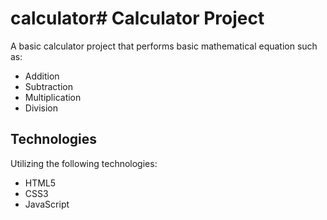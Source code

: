 # calculator# Calculator Project

A basic calculator project that performs basic mathematical equation such as:

- Addition
- Subtraction
- Multiplication
- Division

## Technologies

Utilizing the following technologies:

- HTML5
- CSS3
- JavaScript
